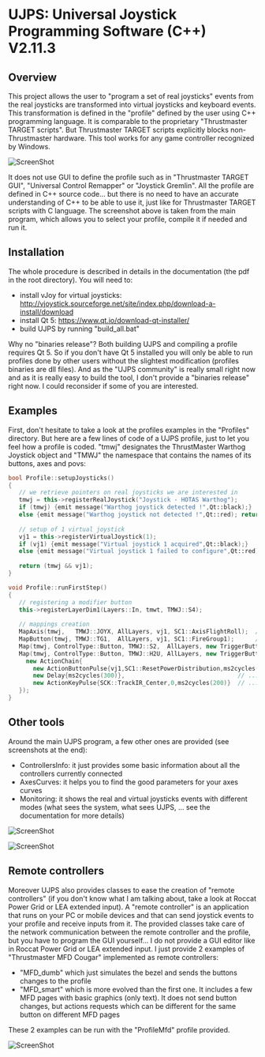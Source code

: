 # UJPS: Universal Joystick Programming Software (C++) V2.11.3
## Overview

This project allows the user to "program a set of real joysticks" events from the real joysticks are transformed into virtual joysticks and keyboard events. This transformation is defined in the "profile" defined by the user using C++ programming language. It is comparable to the proprietary "Thrustmaster TARGET scripts". But Thrustmaster TARGET scripts explicitly blocks non-Thrustmaster hardware. This tool works for any game controller recognized by Windows.


![ScreenShot](https://i.imgur.com/qCnL9to.png)


It does not use GUI to define the profile such as in "Thrustmaster TARGET GUI", "Universal Control Remapper" or "Joystick Gremlin". All the profile are defined in C++ source code... but there is no need to have an accurate understanding of C++ to be able to use it, just like for Thrustmaster TARGET scripts with C language. The screenshot above is taken from the main program, which allows you to select your profile, compile it if needed and run it.


## Installation

The whole procedure is described in details in the documentation (the pdf in the root directory). You will need to:
- install vJoy for virtual joysticks: http://vjoystick.sourceforge.net/site/index.php/download-a-install/download
- install Qt 5: https://www.qt.io/download-qt-installer/
- build UJPS by running "build_all.bat"

Why no "binaries release"? Both building UJPS and compiling a profile requires Qt 5. So if you don't have Qt 5 installed you will only be able to run profiles done by other users without the slightest modification (profiles binaries are dll files). And as the "UJPS community" is really small right now and as it is really easy to build the tool, I don't provide a "binaries release" right now. I could reconsider if some of you are interested.


## Examples

First, don't hesitate to take a look at the profiles examples in the "Profiles" directory. But here are a few lines of code of a UJPS profile, just to let you feel how a profile is coded. "tmwj" designates the ThrustMaster Warthog Joystick object and "TMWJ" the namespace that contains the names of its buttons, axes and povs:

```C++
bool Profile::setupJoysticks()
{
   // we retrieve pointers on real joysticks we are interested in
   tmwj = this->registerRealJoystick("Joystick - HOTAS Warthog");
   if (tmwj) {emit message("Warthog joystick detected !",Qt::black);}
   else {emit message("Warthog joystick not detected !",Qt::red); return false;}
   
   // setup of 1 virtual joystick
   vj1 = this->registerVirtualJoystick(1);
   if (vj1) {emit message("Virtual joystick 1 acquired",Qt::black);}
   else {emit message("Virtual joystick 1 failed to configure",Qt::red);}
   
   return (tmwj && vj1);
}
```
```C++
void Profile::runFirstStep()
{
   // registering a modifier button
   this->registerLayerDim1(Layers::In, tmwt, TMWJ::S4);
   
   // mappings creation
   MapAxis(tmwj,   TMWJ::JOYX, AllLayers, vj1, SC1::AxisFlightRoll);  // basic axis mapping
   MapButton(tmwj, TMWJ::TG1,  AllLayers, vj1, SC1::FireGroup1);      // basic button mapping
   Map(tmwj, ControlType::Button, TMWJ::S2,  AllLayers, new TriggerButtonPress{},   new ActionCallback{[this]() {this->myCustomFunction();}}); // custom function execution when S2 gets pressed
   Map(tmwj, ControlType::Button, TMWJ::H2U, AllLayers, new TriggerButtonRelease{},  // when H2U is released...
     new ActionChain{
       new ActionButtonPulse{vj1,SC1::ResetPowerDistribution,ms2cycles(200)},  // button pulse of 200 ms...
       new Delay{ms2cycles(300)},                                // ... and 300 ms after the beginning of the first pulse...
       new ActionKeyPulse{SCK::TrackIR_Center,0,ms2cycles(200)}  // ... a keystroke pulse of 200 ms
   });
}
```


## Other tools

Around the main UJPS program, a few other ones are provided (see screenshots at the end):
- ControllersInfo: it just provides some basic information about all the controllers currently connected
- AxesCurves: it helps you to find the good parameters for your axes curves
- Monitoring: it shows the real and virtual joysticks events with different modes (what sees the system, what sees UJPS, ... see the documentation for more details)

![ScreenShot](https://i.imgur.com/4Mm6XqP.png)

![ScreenShot](https://i.imgur.com/680nJwt.png)


## Remote controllers

Moreover UJPS also provides classes to ease the creation of "remote controllers" (if you don't know what I am talking about, take a look at Roccat Power Grid or LEA extended input). A "remote controller" is an application that runs on your PC or mobile devices and that can send joystick events to your profile and receive inputs from it. The provided classes take care of the network communication between the remote controller and the profile, but you have to program the GUI yourself... I do not provide a GUI editor like in Roccat Power Grid or LEA extended input. I just provide 2 examples of "Thrustmaster MFD Cougar" implemented as remote controllers:
- "MFD_dumb" which just simulates the bezel and sends the buttons changes to the profile
- "MFD_smart" which is more evolved than the first one. It includes a few MFD pages with basic graphics (only text). It does not send button changes, but actions requests which can be different for the same button on different MFD pages

These 2 examples can be run with the "ProfileMfd" profile provided.

![ScreenShot](https://i.imgur.com/NuoG9RB.png)
